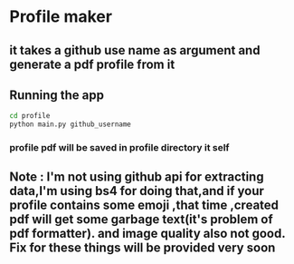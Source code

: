 # Profile maker

## it takes a github use name as argument and generate a pdf profile from it 

## Running the app
```bash
cd profile
python main.py github_username

```
### profile pdf will be saved in profile directory it self

## Note : I'm not using github api for extracting data,I'm using bs4 for doing that,and if your profile contains some emoji ,that time ,created pdf will get some garbage text(it's problem of pdf formatter). and image quality also not good. Fix for these things will be provided very soon


